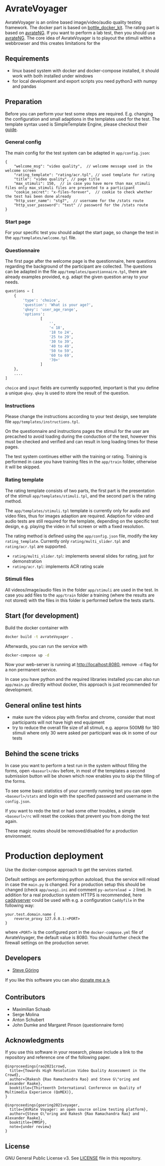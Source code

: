 # AvrateVoyager

AvrateVoyager is an online based image/video/audio quality testing framework.
The docker part is based on [bottle_docker_kit](https://github.com/stg7/bottle_docker_kit).
The rating part is based on [avrateNG](https://github.com/Telecommunication-Telemedia-Assessment/avrateNG).
If you want to perform a lab test, then you should use [avrateNG](https://github.com/Telecommunication-Telemedia-Assessment/avrateNG).
The core idea of AvrateVoyager is to playout the stimuli within a webbrowser and this creates limitations for the 


## Requirements
* linux based system with docker and docker-compose installed, it should work with both installed under windows
* for local development and export scripts you need python3 with numpy and pandas 


## Preparation
Before you can perform your test some steps are required.
E.g. changing the configuration and small adaptions in the templates used for the test.
The template syntax used is SimpleTemplate Engine, please checkout their [guide](https://bottlepy.org/docs/dev/stpl.html).

### General config
The main config for the test system can be adapted in `app/config.json`:

```
{
    "welcome_msg": "video quality",  // welcome message used in the welcome screen
    "rating_template": "rating/acr.tpl", // used template for rating
    "title": "video quality", // page title
    "max_stimuli": 150,  // in case you have more than max_stimuli files only max_stimuli files are presented to a participant
    "cookie_secret": "x-files-forever",  // cookie to check whether the test has been done already
    "http_user_name": "stg7",  // username for the /stats route
    "http_user_password": "test" // password for the /stats route
}
```


### Start page
For your specific test you should adapt the start page, so change the test in the `app/templates/welcome.tpl` file.

### Questionnaire
The first page after the welcome page is the questionnaire, here questions regarding the background of the participant are collected.
The questions can be adapted in the file `app/templates/questionnaire.tpl`, there are already examples provided, e.g. adapt the given question array to your needs.
```python
questions = [
    {
        'type': 'choice', 
        'question': 'What is your age?', 
        'qkey': 'user_age_range', 
        'options': 
                [
                    '', 
                    '< 18', 
                    '18 to 24', 
                    '25 to 29', 
                    '30 to 39', 
                    '40 to 49', 
                    '50 to 59', 
                    '60 to 69', 
                    '70+'
                ]
    },
    ....
]

```
`choice` and `input` fields are currently supported, important is that you define a unique `qkey`.
`qkey` is used to store the result of the question.



### Instructions
Please change the instructions according to your test design, see template file `app/templates/instructions.tpl`.

On the questionnaire and instructions pages the stimuli for the user are precached to avoid loading during the conduction of the test, however this must be checked and verified and can result in long loading times for these pages.

The test system continues either with the training or rating.
Training is performed in case you have training files in the `app/train` folder, otherwise it will be skipped.


### Rating template
The rating template consists of two parts,
the first part is the presentation of the stimuli `app/templates/stimuli.tpl`, and the second part is the rating method.

The `app/templates/stimuli.tpl` template is currently only for audio and video files, thus for images adaption are required.
Adaption for video and audio tests are still required for the template, depending on the specific test design, e.g. playing the video in full screen or with a fixed resolution.


The rating method is defined using the `app/config.json` file, modify the key `rating_template`.
Currently only `rating/multi_slider.tpl` and `rating/acr.tpl` are supported.

* `rating/multi_slider.tpl`: implements several slides for rating, just for demonstration
* `rating/acr.tpl`: implements ACR rating scale



### Stimuli files
All videos/image/audio files in the folder `app/stimuli` are used in the test.
In case you add files to the `app/train` folder a training (where the results are not stored) with the files in this folder is performed before the tests starts.


## Start (for development)

Build the docker container with
```bash
docker build -t avrateVoyager .
```

Afterwards, you can run the service with
```bash
docker-compose up -d
```

Now your web-server is running at [http://localhost:8080](http://localhost:8080), remove `-d` flag for a non permanent service.

In case you have python and the required libraries installed you can also run `app/main.py` directly without docker, this approach is just recommended for development.

## General online test hints
* make sure the videos play with firefox and chrome, consider that most participants will not have high end equipment
* try to reduce the overall file size of all stimuli, e.g. approx 500MB for 180 stimuli where only 30 were asked per participant was ok in some of our tests


## Behind the scene tricks
In case you want to perform a test run in the system without filling the forms, open `<baseurl>/dev` before, in most of the templates a second submission button will be shown which now enables you to skip the filling of the forms.

To see some basic statistics of your currently running test you can open `<baseurl>/stats` and login with the specified password and username in the `config.json`.

If you want to redo the test or had some other troubles, a simple `<baseurl>/rc` will reset the cookies that prevent you from doing the test again.

These magic routes should be removed/disabled for a production environment.


# Production deployment
Use the docker-compose approach to get the services started.

Default settings are performing python autoload, thus the service will reload in case the `main.py` is changed.
For a production setup this should be changed (check `app/uwsgi.ini` and comment `py-autoreload = 2` line).
In addition for a real production system HTTPS is recommended, here [caddyserver](https://caddyserver.com/) could be used with e.g. a configuration `Caddyfile` in the following way:
```
your.test.domain.name {
    reverse_proxy 127.0.0.1:<PORT>
}
```
where `<PORT>` is the configured port in the `docker-compose.yml` file of AvrateVoyager, the default value is 8080.
You should further check the firewall settings on the production server.


## Developers
* [Steve Göring](https://github.com/stg7)

If you like this software you can also [donate me a :coffee:](https://ko-fi.com/binarys3v3n)

## Contributors
* Maximilian Schaab
* Serge Molina
* Anton Schubert
* John Dumke and Margaret Pinson (questionnaire form)


## Acknowledgments
If you use this software in your research, please include a link to the repository and reference one of the following paper.

```
@inproceedings{rao2021crowd,
  title={Towards High Resolution Video Quality Assessment in the Crowd},
  author={Rakesh {Rao Ramachandra Rao} and Steve G\"oring and Alexander Raake},
  booktitle={Thirteenth International Conference on Quality of Multimedia Experience (QoMEX)},
}

@inproceedings{goering2021voyager,
  title={AVRate Voyager: an open source online testing platform},
  author={Steve G\"oring and Rakesh {Rao Ramachandra Rao} and Alexander Raake},
  booktitle={MMSP},
  note={under review}
}
```

## License
GNU General Public License v3. See [LICENSE](LICENSE) file in this repository.

